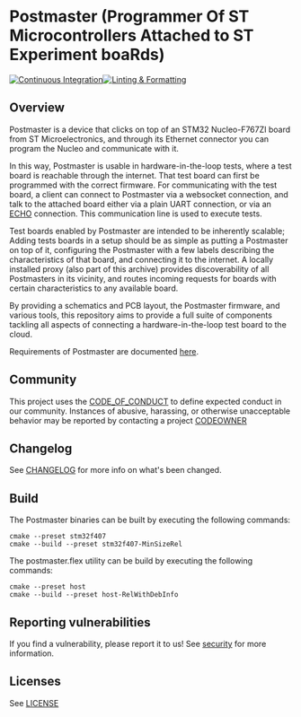 # Postmaster (Programmer Of ST Microcontrollers Attached to ST Experiment boaRds)

<!-- markdownlint-disable -->
[![Continuous Integration](https://github.com/philips-internal/amp-postmaster/workflows/Continuous%20Integration/badge.svg)](https://github.com/philips-internal/amp-postmaster/actions)[![Linting & Formatting](https://github.com/philips-internal/amp-postmaster/actions/workflows/linting-formatting.yml/badge.svg)](https://github.com/philips-internal/amp-postmaster/actions/workflows/linting-formatting.yml)
<!-- markdownlint enable -->

## Overview

Postmaster is a device that clicks on top of an STM32 Nucleo-F767ZI board from ST Microelectronics, and through its Ethernet connector you can program the Nucleo and communicate with it.

In this way, Postmaster is usable in hardware-in-the-loop tests, where a test board is reachable through the internet. That test board can first be programmed with the correct firmware. For communicating with the test board, a client can connect to Postmaster via a websocket connection, and talk to the attached board either via a plain UART connection, or via an [ECHO](https://philips-software.github.io/amp-embedded-infra-lib/embedded_infrastructure_library/6.0.0/Echo.html) connection. This communication line is used to execute tests.

Test boards enabled by Postmaster are intended to be inherently scalable; Adding tests boards in a setup should be as simple as putting a Postmaster on top of it, configuring the Postmaster with a few labels describing the characteristics of that board, and connecting it to the internet. A locally installed proxy (also part of this archive) provides discoverability of all Postmasters in its vicinity, and routes incoming requests for boards with certain characteristics to any available board.

By providing a schematics and PCB layout, the Postmaster firmware, and various tools, this repository aims to provide a full suite of components tackling all aspects of connecting a hardware-in-the-loop test board to the cloud.

Requirements of Postmaster are documented [here](Documents/Requirements.md).

## Community

This project uses the [CODE_OF_CONDUCT](./CODE_OF_CONDUCT.md) to define expected conduct in our community. Instances of abusive, harassing, or otherwise unacceptable behavior may be reported by contacting a project [CODEOWNER](.github/CODEOWNERS)

## Changelog

See [CHANGELOG](./CHANGELOG.md) for more info on what's been changed.

## Build

The Postmaster binaries can be built by executing the following commands:

```shell
cmake --preset stm32f407
cmake --build --preset stm32f407-MinSizeRel
```

The postmaster.flex utility can be build by executing the following commands:

```shell
cmake --preset host
cmake --build --preset host-RelWithDebInfo
```

## Reporting vulnerabilities

If you find a vulnerability, please report it to us!
See [security](.github/SECURITY.md) for more information.

## Licenses

See [LICENSE](./LICENSE.md)
